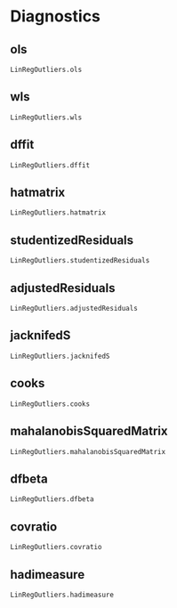 # Diagnostics

## ols 
```@docs
LinRegOutliers.ols
```

## wls
```@docs
LinRegOutliers.wls
```


## dffit
```@docs
LinRegOutliers.dffit
```

## hatmatrix
```@docs
LinRegOutliers.hatmatrix
```

## studentizedResiduals
```@docs
LinRegOutliers.studentizedResiduals
```

## adjustedResiduals
```@docs
LinRegOutliers.adjustedResiduals
```

## jacknifedS
```@docs
LinRegOutliers.jacknifedS
```

## cooks
```@docs
LinRegOutliers.cooks
```

## mahalanobisSquaredMatrix
```@docs
LinRegOutliers.mahalanobisSquaredMatrix
```

## dfbeta
```@docs
LinRegOutliers.dfbeta
```

## covratio
```@docs
LinRegOutliers.covratio
```

## hadimeasure
```@docs
LinRegOutliers.hadimeasure
```

